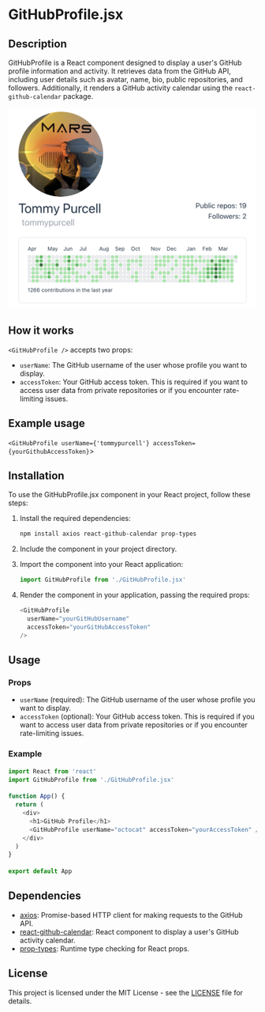 # GitHubProfile.jsx

## Description

GitHubProfile is a React component designed to display a user's GitHub profile information and activity. It retrieves data from the GitHub API, including user details such as avatar, name, bio, public repositories, and followers. Additionally, it renders a GitHub activity calendar using the `react-github-calendar` package.

![GitHubProfile Screenshot](https://github.com/tommypurcell/github-api-react-component/raw/main/app/public/screenshot-profile.png)

## How it works

`<GitHubProfile />` accepts two props:

- `userName`: The GitHub username of the user whose profile you want to display.
- `accessToken`: Your GitHub access token. This is required if you want to access user data from private repositories or if you encounter rate-limiting issues.

## Example usage

`<GitHubProfile userName={'tommypurcell'} accessToken={yourGithubAccessToken}`>

## Installation

To use the GitHubProfile.jsx component in your React project, follow these steps:

1. Install the required dependencies:

   ```bash
   npm install axios react-github-calendar prop-types
   ```

2. Include the component in your project directory.

3. Import the component into your React application:

   ```javascript
   import GitHubProfile from './GitHubProfile.jsx'
   ```

4. Render the component in your application, passing the required props:
   ```javascript
   <GitHubProfile
     userName="yourGitHubUsername"
     accessToken="yourGitHubAccessToken"
   />
   ```

## Usage

### Props

- `userName` (required): The GitHub username of the user whose profile you want to display.
- `accessToken` (optional): Your GitHub access token. This is required if you want to access user data from private repositories or if you encounter rate-limiting issues.

### Example

```javascript
import React from 'react'
import GitHubProfile from './GitHubProfile.jsx'

function App() {
  return (
    <div>
      <h1>GitHub Profile</h1>
      <GitHubProfile userName="octocat" accessToken="yourAccessToken" />
    </div>
  )
}

export default App
```

## Dependencies

- [axios](https://www.npmjs.com/package/axios): Promise-based HTTP client for making requests to the GitHub API.
- [react-github-calendar](https://www.npmjs.com/package/react-github-calendar): React component to display a user's GitHub activity calendar.
- [prop-types](https://www.npmjs.com/package/prop-types): Runtime type checking for React props.

## License

This project is licensed under the MIT License - see the [LICENSE](LICENSE) file for details.
